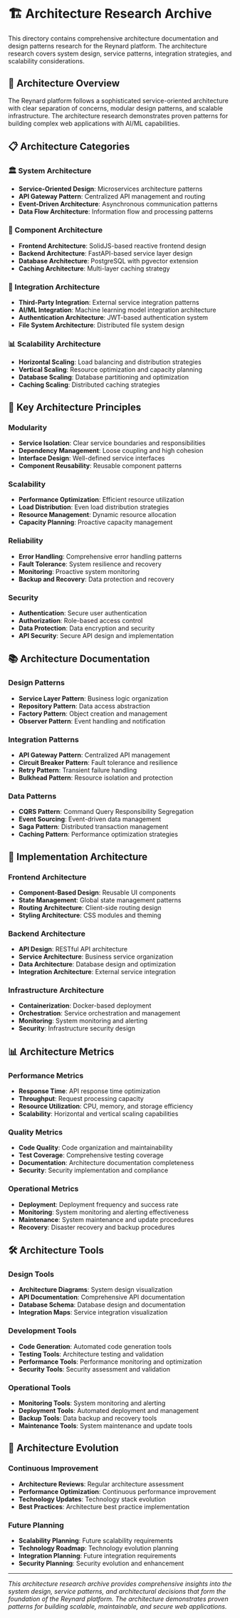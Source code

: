 # 🏗️ Architecture Research Archive

This directory contains comprehensive architecture documentation and design patterns research for the Reynard platform. The architecture research covers system design, service patterns, integration strategies, and scalability considerations.

## 🎯 Architecture Overview

The Reynard platform follows a sophisticated service-oriented architecture with clear separation of concerns, modular design patterns, and scalable infrastructure. The architecture research demonstrates proven patterns for building complex web applications with AI/ML capabilities.

## 📋 Architecture Categories

### 🏛️ System Architecture

- **Service-Oriented Design**: Microservices architecture patterns
- **API Gateway Pattern**: Centralized API management and routing
- **Event-Driven Architecture**: Asynchronous communication patterns
- **Data Flow Architecture**: Information flow and processing patterns

### 🔧 Component Architecture

- **Frontend Architecture**: SolidJS-based reactive frontend design
- **Backend Architecture**: FastAPI-based service layer design
- **Database Architecture**: PostgreSQL with pgvector extension
- **Caching Architecture**: Multi-layer caching strategy

### 🔗 Integration Architecture

- **Third-Party Integration**: External service integration patterns
- **AI/ML Integration**: Machine learning model integration architecture
- **Authentication Architecture**: JWT-based authentication system
- **File System Architecture**: Distributed file system design

### 📊 Scalability Architecture

- **Horizontal Scaling**: Load balancing and distribution strategies
- **Vertical Scaling**: Resource optimization and capacity planning
- **Database Scaling**: Database partitioning and optimization
- **Caching Scaling**: Distributed caching strategies

## 🚀 Key Architecture Principles

### Modularity

- **Service Isolation**: Clear service boundaries and responsibilities
- **Dependency Management**: Loose coupling and high cohesion
- **Interface Design**: Well-defined service interfaces
- **Component Reusability**: Reusable component patterns

### Scalability

- **Performance Optimization**: Efficient resource utilization
- **Load Distribution**: Even load distribution strategies
- **Resource Management**: Dynamic resource allocation
- **Capacity Planning**: Proactive capacity management

### Reliability

- **Error Handling**: Comprehensive error handling patterns
- **Fault Tolerance**: System resilience and recovery
- **Monitoring**: Proactive system monitoring
- **Backup and Recovery**: Data protection and recovery

### Security

- **Authentication**: Secure user authentication
- **Authorization**: Role-based access control
- **Data Protection**: Data encryption and security
- **API Security**: Secure API design and implementation

## 📚 Architecture Documentation

### Design Patterns

- **Service Layer Pattern**: Business logic organization
- **Repository Pattern**: Data access abstraction
- **Factory Pattern**: Object creation and management
- **Observer Pattern**: Event handling and notification

### Integration Patterns

- **API Gateway Pattern**: Centralized API management
- **Circuit Breaker Pattern**: Fault tolerance and resilience
- **Retry Pattern**: Transient failure handling
- **Bulkhead Pattern**: Resource isolation and protection

### Data Patterns

- **CQRS Pattern**: Command Query Responsibility Segregation
- **Event Sourcing**: Event-driven data management
- **Saga Pattern**: Distributed transaction management
- **Caching Pattern**: Performance optimization strategies

## 🔧 Implementation Architecture

### Frontend Architecture

- **Component-Based Design**: Reusable UI components
- **State Management**: Global state management patterns
- **Routing Architecture**: Client-side routing design
- **Styling Architecture**: CSS modules and theming

### Backend Architecture

- **API Design**: RESTful API architecture
- **Service Architecture**: Business service organization
- **Data Architecture**: Database design and optimization
- **Integration Architecture**: External service integration

### Infrastructure Architecture

- **Containerization**: Docker-based deployment
- **Orchestration**: Service orchestration and management
- **Monitoring**: System monitoring and alerting
- **Security**: Infrastructure security design

## 📊 Architecture Metrics

### Performance Metrics

- **Response Time**: API response time optimization
- **Throughput**: Request processing capacity
- **Resource Utilization**: CPU, memory, and storage efficiency
- **Scalability**: Horizontal and vertical scaling capabilities

### Quality Metrics

- **Code Quality**: Code organization and maintainability
- **Test Coverage**: Comprehensive testing coverage
- **Documentation**: Architecture documentation completeness
- **Security**: Security implementation and compliance

### Operational Metrics

- **Deployment**: Deployment frequency and success rate
- **Monitoring**: System monitoring and alerting effectiveness
- **Maintenance**: System maintenance and update procedures
- **Recovery**: Disaster recovery and backup procedures

## 🛠️ Architecture Tools

### Design Tools

- **Architecture Diagrams**: System design visualization
- **API Documentation**: Comprehensive API documentation
- **Database Schema**: Database design and documentation
- **Integration Maps**: Service integration visualization

### Development Tools

- **Code Generation**: Automated code generation tools
- **Testing Tools**: Architecture testing and validation
- **Performance Tools**: Performance monitoring and optimization
- **Security Tools**: Security assessment and validation

### Operational Tools

- **Monitoring Tools**: System monitoring and alerting
- **Deployment Tools**: Automated deployment and management
- **Backup Tools**: Data backup and recovery tools
- **Maintenance Tools**: System maintenance and update tools

## 🔄 Architecture Evolution

### Continuous Improvement

- **Architecture Reviews**: Regular architecture assessment
- **Performance Optimization**: Continuous performance improvement
- **Technology Updates**: Technology stack evolution
- **Best Practices**: Architecture best practice implementation

### Future Planning

- **Scalability Planning**: Future scalability requirements
- **Technology Roadmap**: Technology evolution planning
- **Integration Planning**: Future integration requirements
- **Security Planning**: Security evolution and enhancement

---

*This architecture research archive provides comprehensive insights into the system design, service patterns, and architectural decisions that form the foundation of the Reynard platform. The architecture demonstrates proven patterns for building scalable, maintainable, and secure web applications.*
